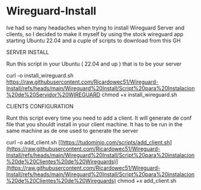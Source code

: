 # Wireguard-Install

Ive had so many headaches when trying to install Wireguard Server and clients, so I decided to make it myself by using the stock wireguard app starting Ubuntu 22.04 and a cuple of scripts to download from this GH

SERVER INSTALL

Run this script in your Ubuntu ( 22.04 and up ) that is to be your server

curl -o install_wireguard.sh https://raw.githubusercontent.com/Ricardowec51/Wireguard-Install/refs/heads/main/Wireguard%20Install/Script%20para%20Instalacion%20de%20Servidor%20WIREGUARD
chmod +x install_wireguard.sh

CLIENTS CONFIGURATION

Runt this script every time you need to add a client. It will generate de conf file that you shouldt install in your client machine. It has to be run in the same machine as de one used to generate the server 

curl -o add_client.sh [[https://tudominio.com/scripts/add_client.sh](https://raw.githubusercontent.com/Ricardowec51/Wireguard-Install/refs/heads/main/Wireguard%20Install/Script%20para%20instalacion%20de%20Clientes%20de%20Wireguards)](https://raw.githubusercontent.com/Ricardowec51/Wireguard-Install/refs/heads/main/Wireguard%20Install/Script%20para%20instalacion%20de%20Clientes%20de%20Wireguards)
chmod +x add_client.sh
